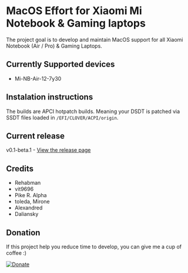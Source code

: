 # MacOS Effort for Xiaomi Mi Notebook & Gaming laptops
The project goal is to develop and maintain MacOS support for all Xiaomi Notebook (Air / Pro) & Gaming Laptops.

## Currently Supported devices
- Mi-NB-Air-12-7y30

## Instalation instructions
The builds are APCI hotpatch builds. Meaning your DSDT is patched via SSDT files loaded in `/EFI/CLOVER/ACPI/origin`. 

## Current release
v0.1-beta.1 - [View the release page](https://github.com/influenist/Mi-NB-Gaming-Laptop-MacOS/releases)

## Credits
- Rehabman
- vit9696
- Pike R. Alpha
- toleda, Mirone
- Alexandred 
- Daliansky

## Donation
If this project help you reduce time to develop, you can give me a cup of coffee :)

[![Donate](https://img.shields.io/badge/Donate-PayPal-green.svg)](https://www.paypal.com/cgi-bin/webscr?cmd=_s-xclick&hosted_button_id=KTX5KJK359SBC)
